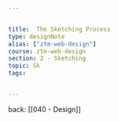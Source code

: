```yaml
---


title:  The Sketching Process
type: designNote
alias: ["ztm-web-design"]
course: ztm-web-design
section: 2 - Sketching
topic: Sk
tags: 


---
```

back: [[040 - Design]]


